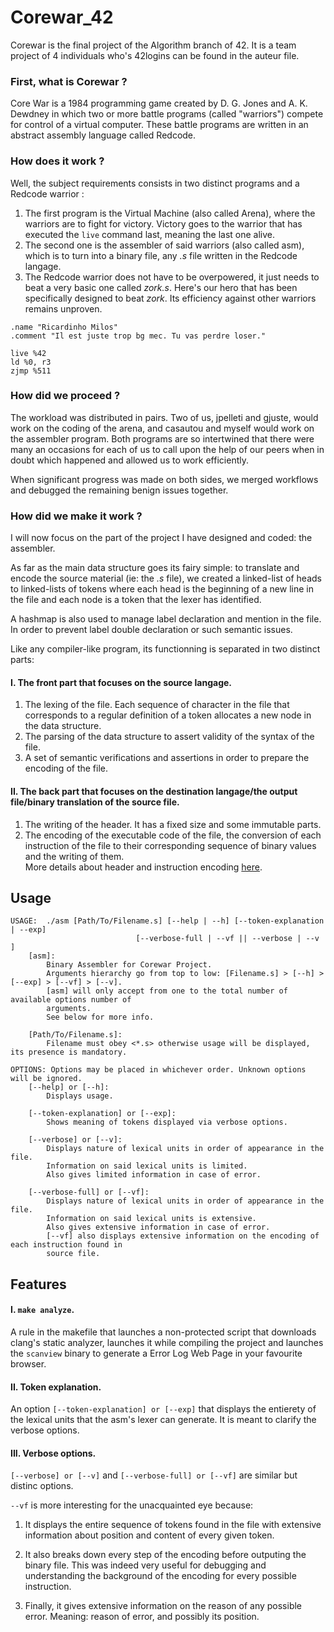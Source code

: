 # Corewar_42

Corewar is the final project of the Algorithm branch of 42. It is a team project of 4 individuals who's 42logins can be found in the auteur file.

### First, what is Corewar ?

Core War is a 1984 programming game created by D. G. Jones and A. K. Dewdney in which two or more battle programs (called "warriors") compete for control of a virtual computer. These battle programs are written in an abstract assembly language called Redcode.

### How does it work ?

Well, the subject requirements consists in two distinct programs and a Redcode warrior :

1. The first program is the Virtual Machine (also called Arena), where the warriors are to fight for victory. Victory goes to the warrior that has executed the `live` command last, meaning the last one alive.
2. The second one is the assembler of said warriors (also called asm), which is to turn into a binary file, any *.s* file written in the Redcode langage.
3. The Redcode warrior does not have to be overpowered, it just needs to beat a very basic one called *zork.s*. Here's our hero that has been specifically designed to beat *zork*. Its efficiency against other warriors remains unproven.

```Redcode
.name "Ricardinho Milos"
.comment "Il est juste trop bg mec. Tu vas perdre loser."

live %42
ld %0, r3
zjmp %511
```

### How did we proceed ?

The workload was distributed in pairs. Two of us, jpelleti and gjuste, would work on the coding of the arena, and casautou and myself would work on the assembler program. Both programs are so intertwined that there were many an occasions for each of us to call upon the help of our peers when in doubt which happened and allowed us to work efficiently.

When significant progress was made on both sides, we merged workflows and debugged the remaining benign issues together.

### How did we make it work ?

I will now focus on the part of the project I have designed and coded: the assembler.

As far as the main data structure goes its fairy simple: to translate and encode the source material (ie: the *.s* file), we created a linked-list of heads to linked-lists of tokens where each head is the beginning of a new line in the file and each node is a token that the lexer has identified.

A hashmap is also used to manage label declaration and mention in the file. In order to prevent label double declaration or such semantic issues.

Like any compiler-like program, its functionning is separated in two distinct parts:
#### I. The front part that focuses on the source langage.
1. The lexing of the file. Each sequence of character in the file that corresponds to a regular definition of a token allocates a new node in the data structure.
2. The parsing of the data structure to assert validity of the syntax of the file.
3. A set of semantic verifications and assertions in order to prepare the encoding of the file. 

#### II. The back part that focuses on the destination langage/the output file/binary translation of the source file.
1. The writing of the header. It has a fixed size and some immutable parts. 
2. The encoding of the executable code of the file, the conversion of each instruction of the file to their corresponding sequence of binary values and the writing of them. <br> More details about header and instruction encoding [here](https://github.com/VBrazhnik/Corewar/wiki/%D0%98%D0%B7-%D0%B0%D1%81%D1%81%D0%B5%D0%BC%D0%B1%D0%BB%D0%B5%D1%80%D0%B0-%D0%B2-%D0%B1%D0%B0%D0%B9%D1%82-%D0%BA%D0%BE%D0%B4).

## Usage

```
USAGE:	./asm [Path/To/Filename.s] [--help | --h] [--token-explanation | --exp]
							[--verbose-full | --vf || --verbose | --v ]
	[asm]:
		Binary Assembler for Corewar Project.
		Arguments hierarchy go from top to low: [Filename.s] > [--h] > [--exp] > [--vf] > [--v].
		[asm] will only accept from one to the total number of available options number of
		arguments.
		See below for more info.

	[Path/To/Filename.s]:
		Filename must obey <*.s> otherwise usage will be displayed, its presence is mandatory.

OPTIONS: Options may be placed in whichever order. Unknown options will be ignored.
	[--help] or [--h]:
		Displays usage.

	[--token-explanation] or [--exp]:
		Shows meaning of tokens displayed via verbose options.

	[--verbose] or [--v]:
		Displays nature of lexical units in order of appearance in the file.
		Information on said lexical units is limited.
		Also gives limited information in case of error.

	[--verbose-full] or [--vf]:
		Displays nature of lexical units in order of appearance in the file.
		Information on said lexical units is extensive.
		Also gives extensive information in case of error.
		[--vf] also displays extensive information on the encoding of each instruction found in
		source file.
```

## Features

#### I. `make analyze`.

A rule in the makefile that launches a non-protected script that downloads clang's static analyzer, launches it while compiling the project and launches the `scanview` binary to generate a Error Log Web Page in your favourite browser.

#### II. Token explanation.

An option `[--token-explanation] or [--exp]` that displays the entierety of the lexical units that the asm's lexer can generate. It is meant to clarify the verbose options.

#### III. Verbose options.

`[--verbose] or [--v]` and `[--verbose-full] or [--vf]` are similar but distinc options.

`--vf` is more interesting for the unacquainted eye because:
1. It displays the entire sequence of tokens found in the file with extensive information about position and content of every given token.

2. It also breaks down every step of the encoding before outputing the binary file. This was indeed very useful for debugging and understanding the background of the encoding for every possible instruction.

3. Finally, it gives extensive information on the reason of any possible error. Meaning: reason of error, and possibly its position.
